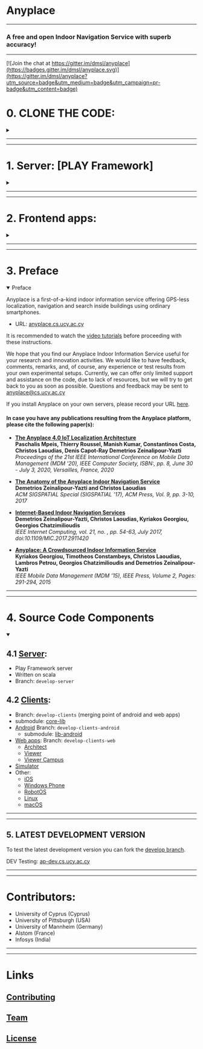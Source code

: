 # Anyplace

---
### A free and open Indoor Navigation Service with superb accuracy!
---

[![Join the chat at https://gitter.im/dmsl/anyplace](https://badges.gitter.im/dmsl/anyplace.svg)](https://gitter.im/dmsl/anyplace?utm_source=badge&utm_medium=badge&utm_campaign=pr-badge&utm_content=badge)


# 0. CLONE THE CODE:
<details><summary></summary>

### Cloning without the submodules:

```
git clone git@github.com:dmsl/anyplace.git anyplace
```

### Cloning with the submodules:
- Submodules are separate `git` repositories within this one
- You cal also fetch those at a later stage (with relevant git command)
- Needed when developing libraries or the android client apps.
- `core-lib`: [clients/core/lib]( clients/core/lib):
  - core library, written in kotlin
  - communicates to an Anyplace Backend service using `Retrofit2`
  - can be used to create more generic libraries
  - it is used by the `android-lib` to build the Android clients
- `android-lib`: [clients/android-new/lib-android](clients/android-new/lib-android):
  - most of the kotlin code is here
  - some thin clients are created out of this (SMAS, Navigator)

```
git clone git@github.com:dmsl/anyplace.git anyplace --recurse-submodules
```


</details>


---
---

# 1. Server: [PLAY Framework]
<details><summary></summary>

- This is the Anyplace Backend
- Latest Version 4.3.1 (MongoDB): See [ap.cs.ucy.ac.cy:44/api/version](https://ap.cs.ucy.ac.cy:44/api/version)
  - released as part of Anyplace 5.0 (Early 2022)
- For usage see: **Developers Front-end App** [ap.cs.ucy.ac.cy/developers](https://ap.cs.ucy.ac.cy/developers)
- Path: [server](server)
- Branch: `develop-server`

</details>


---
---

# 2. Frontend apps:
<details><summary></summary>

##
- Path: [clients](clients)
- Branch: `develop-clients`

### Viewer: [ap.cs.ucy.ac.cy/viewer](https://ap.cs.ucy.ac.cy/viewer): Viewer
### Architect: [ap.cs.ucy.ac.cy/architect](https://ap.cs.ucy.ac.cy/architect): Architect
### Developers: [ap.cs.ucy.ac.cy/developers](https://ap.cs.ucy.ac.cy/developers): Developers (API through Swagger)

</details>

---
---

# 3. Preface 
<details open><summary>Preface</summary>

Anyplace is a first-of-a-kind indoor information service offering GPS-less
localization, navigation and search inside buildings using ordinary smartphones. 
	 
- URL: [anyplace.cs.ucy.ac.cy](https://anyplace.cs.ucy.ac.cy)

It is recommended to watch the [video tutorials](https://anyplace.cs.ucy.ac.cy/#how-works) before proceeding with these instructions.

We hope that you find our Anyplace Indoor Information Service useful for your research and innovation activities.  We would like to have feedback, comments, remarks, and, of course, any experience or test results from your own experimental setups. Currently, we can offer only limited support and assistance on the code, due to lack of resources, but we will try to get back to you as soon as possible. Questions and feedback may be sent to
anyplace@cs.ucy.ac.cy

If you install Anyplace on your own servers, please record your URL
[here](https://docs.google.com/spreadsheets/d/1GQySk4omlEcTPWoAt_Vt3WUmVbqFko4xoFKQ2N222RI/edit?usp=sharing).

#### In case you have any publications resulting from the Anyplace platform, please cite the following paper(s):

- [**The Anyplace 4.0 IoT Localization Architecture**](https://www.cs.ucy.ac.cy/~dzeina/papers/mdm20-a4iot.pdf)  
  **Paschalis Mpeis, Thierry Roussel, Manish Kumar, Constantinos Costa, Christos Laoudias, Denis Capot-Ray Demetrios Zeinalipour-Yazti**  
  _Proceedings of the 21st IEEE International Conference on Mobile Data Management (MDM '20), IEEE Computer Society, ISBN:, pp. 8, June 30 - July 3, 2020, Versailles, France, 2020_

- [**The Anatomy of the Anyplace Indoor Navigation Service**](http://www.sigspatial.org/sigspatial-special-issues/sigspatial-special-volume-9-number-2-july-2017/04-Paper01_Anatomy.pdf)  
  **Demetrios Zeinalipour-Yazti and Christos Laoudias**  
  _ACM SIGSPATIAL Special (SIGSPATIAL '17), ACM Press, Vol. 9, pp. 3-10, 2017_

- [**Internet-Based Indoor Navigation Services**](http://www.cs.ucy.ac.cy/~dzeina/papers/ic16-iin.pdf)  
  **Demetrios Zeinalipour-Yazti, Christos Laoudias, Kyriakos Georgiou, Georgios Chatzimilioudis**  
  _IEEE Internet Computing, vol. 21, no. , pp. 54-63, July 2017, doi:10.1109/MIC.2017.2911420_

- [**Anyplace: A Crowdsourced Indoor Information Service**](http://www.cs.ucy.ac.cy/~dzeina/papers/mdm15-anyplace-demo.pdf)  
  **Kyriakos Georgiou, Timotheos Constambeys, Christos Laoudias, Lambros Petrou, Georgios Chatzimilioudis and Demetrios Zeinalipour-Yazti**  
  _IEEE Mobile Data Management (MDM ’15), IEEE Press, Volume 2, Pages: 291-294, 2015_

</details>

---
---

# 4. Source Code Components 
<details open><summary></summary>

## 4.1 [Server](server):
- Play Framework server
- Written on scala
- Branch: `develop-server`

## 4.2 [Clients](clients):
- Branch: `develop-clients` (merging point of android and web apps)
- submodule: [core-lib](clients/core/lib)
- [Android](clients/android-new/)  Branch: `develop-clients-android`
  - submodule: [lib-android](clients/android-new/lib-android)
- [Web apps](clients/web): Branch: `develop-clients-web`
  - [Architect](clients/web/anyplace_architect)
  - [Viewer](clients/web/anyplace_viewer)
  - [Viewer Campus](clients/web/anyplace_viewer_campus)
- [Simulator](clients/simulator)
- Other:
  - [iOS](clients/deprecated/ios/)
  - [Windows Phone](clients/deprecated/windows-phone/)
  - [RobotOS](clients/robotos/)
  - [Linux](clients/linux/)
  - [macOS](clients/macos/)

</details>

---
---

## 5. LATEST DEVELOPMENT VERSION
To test the latest development version you can fork the [develop branch](https://github.com/dmsl/anyplace/tree/develop).

DEV Testing: [ap-dev.cs.ucy.ac.cy](https://ap-dev.cs.ucy.ac.cy)

---
---

# Contributors: 
- University of Cyprus (Cyprus)
- University of Pittsburgh (USA)
- University of Mannheim (Germany)
- Alstom (France)
- Infosys (India)

---
---

# Links

## [Contributing](CONTRIBUTING.md)

## [Team](https://anyplace.cs.ucy.ac.cy/#about)

## [License](LICENSE.txt)
